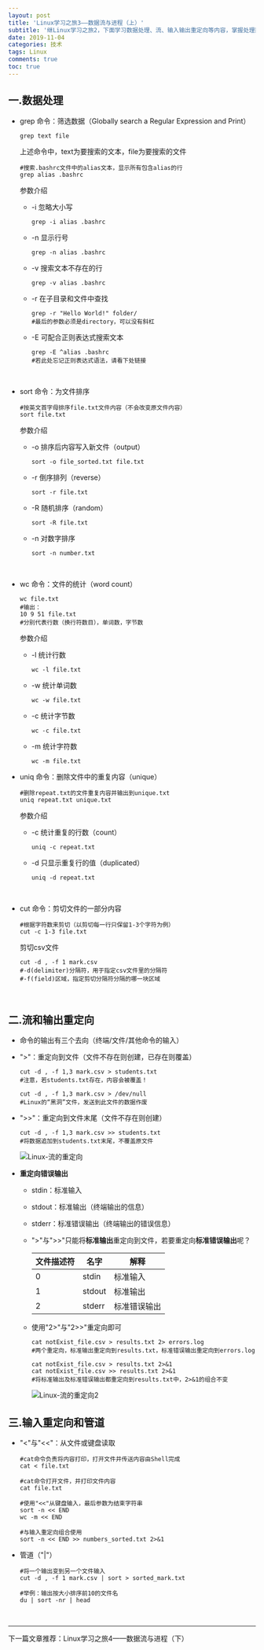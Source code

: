```yaml
---
layout: post
title: 'Linux学习之旅3——数据流与进程（上）'
subtitle: '继Linux学习之旅2，下面学习数据处理、流、输入输出重定向等内容，掌握处理数据的高阶能力。'
date: 2019-11-04
categories: 技术
tags: Linux
comments: true
toc: true
---
```




## 一.数据处理

* grep 命令：筛选数据（Globally search a Regular Expression and Print）

  ~~~ 
  grep text file
  ~~~

  上述命令中，text为要搜索的文本，file为要搜索的文件

  ~~~ 
  #搜索.bashrc文件中的alias文本，显示所有包含alias的行
  grep alias .bashrc
  ~~~

  参数介绍

  * -i	忽略大小写

    ~~~ 
    grep -i alias .bashrc
    ~~~

  * -n     显示行号

    ~~~ 
    grep -n alias .bashrc
    ~~~

  * -v      搜索文本不存在的行

    ~~~ 
    grep -v alias .bashrc
    ~~~

  * -r      在子目录和文件中查找

    ~~~ 
    grep -r "Hello World!" folder/
    #最后的参数必须是directory，可以没有斜杠
    ~~~

  * -E     可配合正则表达式搜索文本

    ~~~ 
    grep -E ^alias .bashrc
    #若此处忘记正则表达式语法，请看下处链接
    ~~~

    ​

* sort 命令：为文件排序

  ~~~ 
  #按英文首字母排序file.txt文件内容（不会改变原文件内容）
  sort file.txt
  ~~~

  参数介绍

  * -o	排序后内容写入新文件（output）

    ~~~ 
    sort -o file_sorted.txt file.txt
    ~~~

  * -r     倒序排列（reverse）

    ~~~ 
    sort -r file.txt
    ~~~

  * -R     随机排序（random）

    ~~~ 
    sort -R file.txt
    ~~~

  * -n     对数字排序

    ~~~ 
    sort -n number.txt
    ~~~

    ​

* wc 命令：文件的统计（word count）

  ~~~ 
  wc file.txt
  #输出：
  10 9 51 file.txt
  #分别代表行数（换行符数目），单词数，字节数
  ~~~

  参数介绍

  * -l	统计行数

    ~~~ 
    wc -l file.txt
    ~~~

  * -w    统计单词数

    ~~~ 
    wc -w file.txt
    ~~~

  * -c     统计字节数

    ~~~ 
    wc -c file.txt
    ~~~

  * -m    统计字符数

    ~~~ 
    wc -m file.txt
    ~~~



* uniq 命令：删除文件中的重复内容（unique）

  ~~~ 
  #删除repeat.txt的文件重复内容并输出到unique.txt
  uniq repeat.txt unique.txt
  ~~~

  参数介绍

  * -c	统计重复的行数（count）

    ~~~ 
    uniq -c repeat.txt
    ~~~

  * -d     只显示重复行的值（duplicated）

    ~~~ 
    uniq -d repeat.txt
    ~~~

    ​

* cut 命令：剪切文件的一部分内容

  ~~~ 
  #根据字符数来剪切（以剪切每一行只保留1-3个字符为例）
  cut -c 1-3 file.txt
  ~~~

  剪切csv文件

  ~~~ 
  cut -d , -f 1 mark.csv
  #-d(delimiter)分隔符，用于指定csv文件里的分隔符
  #-f(field)区域，指定剪切分隔符分隔的哪一块区域
  ~~~

  ​

## 二.流和输出重定向

* 命令的输出有三个去向（终端/文件/其他命令的输入）

* ">"：重定向到文件（文件不存在则创建，已存在则覆盖）

  ~~~ 
  cut -d , -f 1,3 mark.csv > students.txt
  #注意，若students.txt存在，内容会被覆盖！

  cut -d , -f 1,3 mark.csv > /dev/null
  #Linux的“黑洞”文件，发送到此文件的数据作废
  ~~~

* ">>"：重定向到文件末尾（文件不存在则创建）

  ~~~ 
  cut -d , -f 1,3 mark.csv >> students.txt
  #将数据追加到students.txt末尾，不覆盖原文件
  ~~~

  ![Linux-流的重定向](../../../assets/img/Linux-流的重定向1.png)



* **重定向错误输出**

  * stdin：标准输入

  * stdout：标准输出（终端输出的信息）

  * stderr：标准错误输出（终端输出的错误信息）

  * ">"与">>"只能将**标准输出**重定向到文件，若要重定向**标准错误输出**呢？

    | 文件描述符 | 名字     | 解释     |
    | ----- | ------ | ------ |
    | 0     | stdin  | 标准输入   |
    | 1     | stdout | 标准输出   |
    | 2     | stderr | 标准错误输出 |

  * 使用"2>"与"2>>"重定向即可

    ~~~ 
    cat notExist_file.csv > results.txt 2> errors.log
    #两个重定向，标准输出重定向到results.txt，标准错误输出重定向到errors.log

    cat notExist_file.csv > results.txt 2>&1
    cat notExist_file.csv >> results.txt 2>&1
    #将标准输出及标准错误输出都重定向到results.txt中，2>&1的组合不变
    ~~~

    ![Linux-流的重定向2](../../../assets/img/Linux-流的重定向2.png)




## 三.输入重定向和管道

* "<"与"<<"：从文件或键盘读取

  ~~~ 
  #cat命令负责将内容打印，打开文件并传送内容由Shell完成
  cat < file.txt

  #cat命令打开文件，并打印文件内容
  cat file.txt

  #使用"<<"从键盘输入，最后参数为结束字符串
  sort -n << END
  wc -m << END

  #与输入重定向组合使用
  sort -n << END >> numbers_sorted.txt 2>&1
  ~~~

* 管道（"|"）

  ~~~ 
  #将一个输出变到另一个文件输入
  cut -d , -f 1 mark.csv | sort > sorted_mark.txt

  #举例：输出按大小排序前10的文件名
  du | sort -nr | head
  ~~~

  ​

------

下一篇文章推荐：Linux学习之旅4——数据流与进程（下）